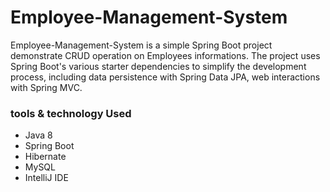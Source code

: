 # Employee-Management-System

Employee-Management-System is a simple Spring Boot project demonstrate CRUD operation on Employees informations. 
The project uses Spring Boot's various starter dependencies to simplify the development process, including data persistence with Spring Data JPA, web interactions with Spring MVC.
### tools & technology Used
- Java 8
- Spring Boot
- Hibernate
- MySQL
- IntelliJ IDE
